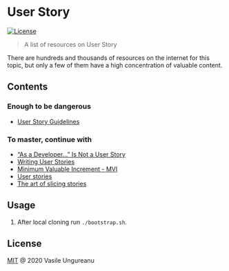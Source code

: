 # User Story

<a href="https://github.com/VasileUngureanu/repository-template/blob/master/LICENSE"><img src="https://img.shields.io/badge/license-MIT-green.svg" alt="License"></a>

> A list of resources on User Story

There are hundreds and thousands of resources on the internet for this topic, but only a few of them have a high concentration of valuable content.

## Contents

### Enough to be dangerous

* [User Story Guidelines](https://codurance.com/2015/03/20/user-stories-guidelines/)

### To master, continue with

* [“As a Developer…” Is Not a User Story](https://www.industriallogic.com/blog/as-a-developer-is-not-a-user-story/)
* [Writing User Stories](https://thoughtworks-jumpstart.gitbook.io/book/agile-101/writing_user_stories)
* [Minimum Valuable Increment - MVI](https://codurance.com/2020/01/27/minimum-valuable-increment/)
* [User stories](https://github.com/AlphaFounders/style-guide/blob/master/agile-user-story.md)
* [The art of slicing stories](https://dominikberner.ch/the-art-of-slicing/)

## Usage

1. After local cloning run `./bootstrap.sh`.

License
-------

[MIT](LICENSE) @ 2020 Vasile Ungureanu
